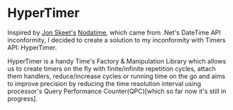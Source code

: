 # HyperTimer #

Inspired by [Jon Skeet's](http://stackoverflow.com/users/22656/jon-skeet) [Nodatime](http://nodatime.org/), which came from .Net's DateTime API inconformity, I decided to create a solution to my inconformity with Timers API: HyperTimer.

HyperTimer is a handy Time's Factory & Manipulation Library which allows us to create timers on the fly with finite/infinite repetition cycles, attach them handlers, reduce/increase cycles or running time on the go and aims to improve precision by reducing the time resolution interval using processor's  Query Performance Counter(QPC)[which so far now it's still in progress]. 